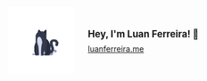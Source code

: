 <div align="left" style="display:flex;align-items:center;gap:24px;">
  <img src="Loader cat.gif" alt="Loader Cat Animation" width="120" />
  <div style="display:flex;flex-direction:column;align-items:flex-start; justify-content:center; height:120px;">
    <span style="font-size:1.2em;font-weight:bold;">Hey, I'm Luan Ferreira! 👋</span>
    <a href="https://luanferreira.me" style="margin-top:8px;">luanferreira.me</a>
  </div>
</div>